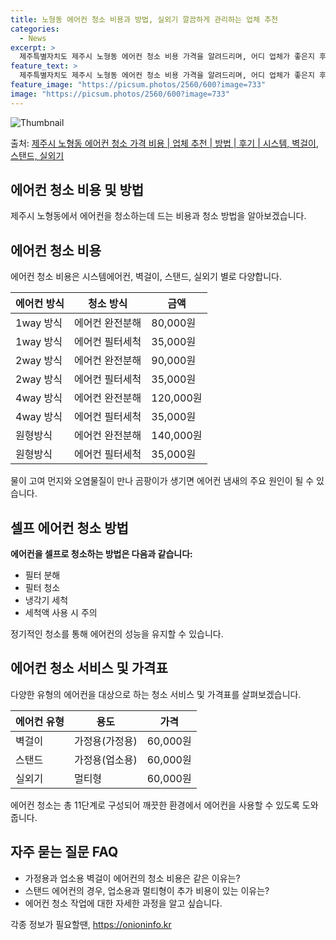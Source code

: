 ```yaml
---
title: 노형동 에어컨 청소 비용과 방법, 실외기 깔끔하게 관리하는 업체 추천
categories:
  - News
excerpt: >
  제주특별자치도 제주시 노형동 에어컨 청소 비용 가격을 알려드리며, 어디 업체가 좋은지 후기를 통해 알아보겠습니다. 현재 글에서는 시스템, 벽걸이, 스탠드, 실외기 각각에 대해 청소 비용이 나와 있으니 참고하시면 되겠습니다. 에어컨 분해 청소 방법 보기 👈 클릭셀프 에어컨 청소 방법 보기👈 클릭제주시 노형동 에어컨 청소 비용시스템에어컨 방식클리닝방식금액1way 방식에어컨 완전분해80,000원1way 방식에어컨 필터세척35,000원2way 방식에어컨 완전분해90,000원2way 방식에어컨 필터세척35,000원4way 방식에어컨 완전분해120,000원4way 방식에어컨 필터세척35,000원원형방식에어컨 완전분해140,000원원형방식에어컨 필터세척35,000원에어컨 청소 견적 샘플 보기 👈 클릭에어컨 냄새의 주..
feature_text: >
  제주특별자치도 제주시 노형동 에어컨 청소 비용 가격을 알려드리며, 어디 업체가 좋은지 후기를 통해 알아보겠습니다. 현재 글에서는 시스템, 벽걸이, 스탠드, 실외기 각각에 대해 청소 비용이 나와 있으니 참고하시면 되겠습니다. 에어컨 분해 청소 방법 보기 👈 클릭셀프 에어컨 청소 방법 보기👈 클릭제주시 노형동 에어컨 청소 비용시스템에어컨 방식클리닝방식금액1way 방식에어컨 완전분해80,000원1way 방식에어컨 필터세척35,000원2way 방식에어컨 완전분해90,000원2way 방식에어컨 필터세척35,000원4way 방식에어컨 완전분해120,000원4way 방식에어컨 필터세척35,000원원형방식에어컨 완전분해140,000원원형방식에어컨 필터세척35,000원에어컨 청소 견적 샘플 보기 👈 클릭에어컨 냄새의 주..
feature_image: "https://picsum.photos/2560/600?image=733"
image: "https://picsum.photos/2560/600?image=733"
---
```


![Thumbnail](https://img1.daumcdn.net/thumb/R800x0/?scode=mtistory2&fname=https%3A%2F%2Fblog.kakaocdn.net%2Fdn%2FcqYIAq%2FbtsHwAy0bvN%2FZluKkTOqUkUJPsQsiYBIAk%2Fimg.webp)

<p>출처: <a href="https://onioninfo.kr/entry/%EC%A0%9C%EC%A3%BC%EC%8B%9C-%EB%85%B8%ED%98%95%EB%8F%99-%EC%97%90%EC%96%B4%EC%BB%A8-%EC%B2%AD%EC%86%8C-%EA%B0%80%EA%B2%A9-%EB%B9%84%EC%9A%A9-%EC%97%85%EC%B2%B4-%EC%B6%94%EC%B2%9C-%EB%B0%A9%EB%B2%95-%ED%9B%84%EA%B8%B0-%EC%8B%9C%EC%8A%A4%ED%85%9C-%EB%B2%BD%EA%B1%B8%EC%9D%B4-%EC%8A%A4%ED%83%A0%EB%93%9C-%EC%8B%A4%EC%99%B8%EA%B8%B0" rel="dofollow">제주시 노형동 에어컨 청소 가격 비용 | 업체 추천 | 방법 | 후기 | 시스템, 벽걸이, 스탠드, 실외기</a> </p>

## 에어컨 청소 비용 및 방법

제주시 노형동에서 에어컨을 청소하는데 드는 비용과 청소 방법을 알아보겠습니다.

## 에어컨 청소 비용

에어컨 청소 비용은 시스템에어컨, 벽걸이, 스탠드, 실외기 별로 다양합니다.

**에어컨 방식** | **청소 방식** | **금액**  
---|---|---  
1way 방식 | 에어컨 완전분해 | 80,000원  
1way 방식 | 에어컨 필터세척 | 35,000원  
2way 방식 | 에어컨 완전분해 | 90,000원  
2way 방식 | 에어컨 필터세척 | 35,000원  
4way 방식 | 에어컨 완전분해 | 120,000원  
4way 방식 | 에어컨 필터세척 | 35,000원  
원형방식 | 에어컨 완전분해 | 140,000원  
원형방식 | 에어컨 필터세척 | 35,000원  
  
물이 고여 먼지와 오염물질이 만나 곰팡이가 생기면 에어컨 냄새의 주요 원인이 될 수 있습니다.

## 셀프 에어컨 청소 방법

**에어컨을 셀프로 청소하는 방법은 다음과 같습니다:**

  * 필터 분해
  * 필터 청소
  * 냉각기 세척
  * 세척액 사용 시 주의

정기적인 청소를 통해 에어컨의 성능을 유지할 수 있습니다.

## 에어컨 청소 서비스 및 가격표

다양한 유형의 에어컨을 대상으로 하는 청소 서비스 및 가격표를 살펴보겠습니다.

에어컨 유형 | 용도 | 가격  
---|---|---  
벽걸이 | 가정용(가정용) | 60,000원  
스탠드 | 가정용(업소용) | 60,000원  
실외기 | 멀티형 | 60,000원  
  
에어컨 청소는 총 11단계로 구성되어 깨끗한 환경에서 에어컨을 사용할 수 있도록 도와줍니다.

## 자주 묻는 질문 FAQ

  * 가정용과 업소용 벽걸이 에어컨의 청소 비용은 같은 이유는?
  * 스탠드 에어컨의 경우, 업소용과 멀티형이 추가 비용이 있는 이유는?
  * 에어컨 청소 작업에 대한 자세한 과정을 알고 싶습니다.

 

각종 정보가 필요할땐, <a href="https://onioninfo.kr" rel="dofollow">https://onioninfo.kr</a>


